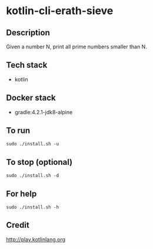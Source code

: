 # kotlin-cli-erath-sieve

## Description
Given a number N, print all prime numbers smaller than N.

## Tech stack
- kotlin

## Docker stack
- gradle:4.2.1-jdk8-alpine

## To run
`sudo ./install.sh -u`

## To stop (optional)
`sudo ./install.sh -d`

## For help
`sudo ./install.sh -h`

## Credit
http://play.kotlinlang.org
